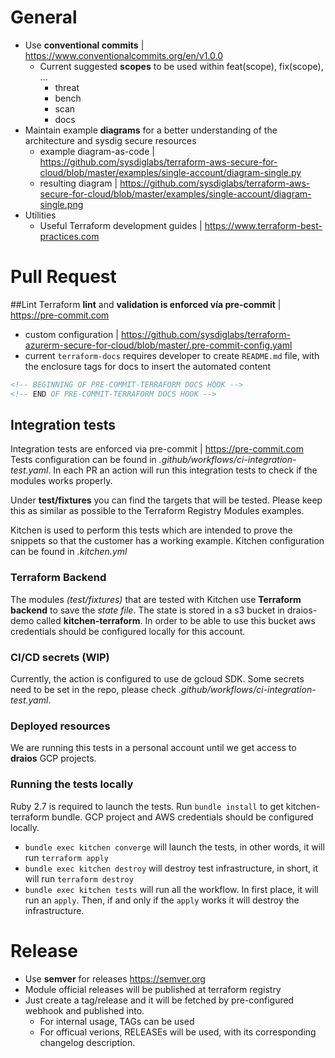 # General

- Use **conventional commits** | https://www.conventionalcommits.org/en/v1.0.0
  - Current suggested **scopes** to be used within feat(scope), fix(scope), ...
    - threat
    - bench
    - scan
    - docs
- Maintain example **diagrams** for a better understanding of the architecture and sysdig secure resources
  - example diagram-as-code | https://github.com/sysdiglabs/terraform-aws-secure-for-cloud/blob/master/examples/single-account/diagram-single.py
  - resulting diagram | https://github.com/sysdiglabs/terraform-aws-secure-for-cloud/blob/master/examples/single-account/diagram-single.png
- Utilities
  - Useful Terraform development guides | https://www.terraform-best-practices.com



# Pull Request

##Lint
Terraform **lint** and **validation is enforced vía pre-commit** |  https://pre-commit.com
  - custom configuration | https://github.com/sysdiglabs/terraform-azurerm-secure-for-cloud/blob/master/.pre-commit-config.yaml
  - current `terraform-docs` requires developer to create `README.md` file, with the enclosure tags for docs to insert the automated content
  ```markdown
  <!-- BEGINNING OF PRE-COMMIT-TERRAFORM DOCS HOOK -->
  <!-- END OF PRE-COMMIT-TERRAFORM DOCS HOOK -->
  ```

## Integration tests
Integration tests are enforced via pre-commit | https://pre-commit.com
Tests configuration can be found in _.github/workflows/ci-integration-test.yaml_.
In each PR an action will run this integration tests to check if the modules works properly.

Under **test/fixtures** you can find the targets that will be tested. Please keep this as similar as possible to the Terraform Registry Modules examples.

Kitchen is used to perform this tests which are intended to prove the snippets so that the customer has a working example.
Kitchen configuration can be found in _.kitchen.yml_


### Terraform Backend
The modules _(test/fixtures)_ that are tested with Kitchen use **Terraform backend** to save the _state file_.
The state is stored in a s3 bucket in draios-demo called **kitchen-terraform**.
In order to be able to use this bucket aws credentials should be configured locally for this account.

### CI/CD secrets (WIP)
Currently, the action is configured to use de gcloud SDK.
Some secrets need to be set in the repo, please check _.github/workflows/ci-integration-test.yaml_.

### Deployed resources
We are running this tests in a personal account until we get access to **draios** GCP projects.

### Running the tests locally
Ruby 2.7 is required to launch the tests.
Run `bundle install` to get kitchen-terraform bundle.
GCP project and AWS credentials should be configured locally.
- `bundle exec kitchen converge` will launch the tests, in other words, it will run `terraform apply`
- `bundle exec kitchen destroy` will destroy test infrastructure, in short, it will run `terraform destroy`
- `bundle exec kitchen tests` will run all the workflow. In first place, it will run an `apply`. Then, if and only if the `apply` works it will destroy the infrastructure.




# Release

- Use **semver** for releases https://semver.org
- Module official releases will be published at terraform registry
- Just create a tag/release and it will be  fetched by pre-configured webhook and published into.
  - For internal usage, TAGs can be used
  - For officual verions, RELEASEs will be used, with its corresponding changelog description.
